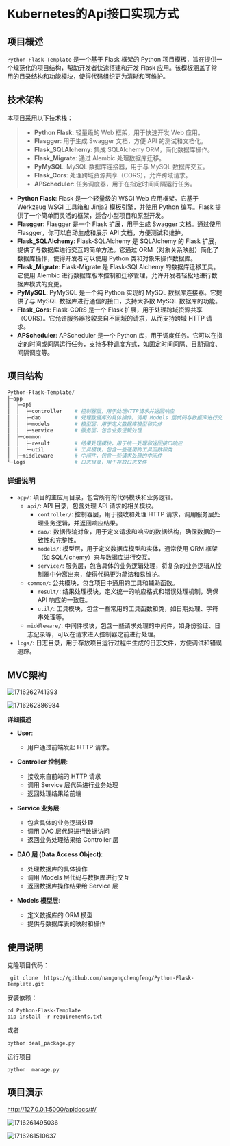#  Kubernetes的Api接口实现方式 

## 项目概述

 `Python-Flask-Template` 是一个基于 Flask 框架的 Python 项目模板，旨在提供一个规范化的项目结构，帮助开发者快速搭建和开发 Flask 应用。该模板涵盖了常用的目录结构和功能模块，使得代码组织更为清晰和可维护。 

## 技术架构

本项目采用以下技术栈：

> - **Python Flask**: 轻量级的 Web 框架，用于快速开发 Web 应用。
> - **Flasgger**: 用于生成 Swagger 文档，方便 API 的测试和文档化。
> - **Flask_SQLAlchemy**: 集成 SQLAlchemy ORM，简化数据库操作。
> - **Flask_Migrate**: 通过 Alembic 处理数据库迁移。
> - **PyMySQL**: MySQL 数据库连接器，用于与 MySQL 数据库交互。
> - **Flask_Cors**: 处理跨域资源共享（CORS），允许跨域请求。
> - **APScheduler**: 任务调度器，用于在指定时间间隔运行任务。

- **Python Flask**: Flask 是一个轻量级的 WSGI Web 应用框架。它基于 Werkzeug WSGI 工具箱和 Jinja2 模板引擎，并使用 Python 编写。Flask 提供了一个简单而灵活的框架，适合小型项目和原型开发。
- **Flasgger**: Flasgger 是一个 Flask 扩展，用于生成 Swagger 文档。通过使用 Flasgger，你可以自动生成和展示 API 文档，方便测试和维护。
- **Flask_SQLAlchemy**: Flask-SQLAlchemy 是 SQLAlchemy 的 Flask 扩展，提供了与数据库进行交互的简单方法。它通过 ORM（对象关系映射）简化了数据库操作，使得开发者可以使用 Python 类和对象来操作数据库。
- **Flask_Migrate**: Flask-Migrate 是 Flask-SQLAlchemy 的数据库迁移工具。它使用 Alembic 进行数据库版本控制和迁移管理，允许开发者轻松地进行数据库模式的变更。
- **PyMySQL**: PyMySQL 是一个纯 Python 实现的 MySQL 数据库连接器。它提供了与 MySQL 数据库进行通信的接口，支持大多数 MySQL 数据库的功能。
- **Flask_Cors**: Flask-CORS 是一个 Flask 扩展，用于处理跨域资源共享（CORS）。它允许服务器接收来自不同域的请求，从而支持跨域 HTTP 请求。
- **APScheduler**: APScheduler 是一个 Python 库，用于调度任务。它可以在指定的时间或间隔运行任务，支持多种调度方式，如固定时间间隔、日期调度、间隔调度等。

## 项目结构

```python
Python-Flask-Template/
├─app
│  ├─api
│  │  ├─controller    # 控制器层，用于处理HTTP请求并返回响应
│  │  ├─dao           # 处理数据库的具体操作。调用 Models 层代码与数据库进行交互。
│  │  ├─models        # 模型层，用于定义数据库模型和实体
│  │  ├─service       # 服务层，包含业务逻辑处理
│  ├─common
│  │  ├─result        # 结果处理模块，用于统一处理和返回接口响应
│  │  └─util          # 工具模块，包含一些通用的工具函数和类
│  ├─middleware       # 中间件，包含一些请求处理的中间件
└─logs                # 日志目录，用于存放日志文件
```

### 详细说明

- `app/`: 项目的主应用目录，包含所有的代码模块和业务逻辑。
  - `api/`: API 目录，包含处理 API 请求的相关模块。
    - `controller/`: 控制器层，用于接收和处理 HTTP 请求，调用服务层处理业务逻辑，并返回响应结果。
    - `dao/`: 数据传输对象，用于定义请求和响应的数据结构，确保数据的一致性和完整性。
    - `models/`: 模型层，用于定义数据库模型和实体，通常使用 ORM 框架（如 SQLAlchemy）来与数据库进行交互。
    - `service/`: 服务层，包含具体的业务逻辑处理，将复杂的业务逻辑从控制器中分离出来，使得代码更为简洁和易维护。
  - `common/`: 公共模块，包含项目中通用的工具和辅助函数。
    - `result/`: 结果处理模块，定义统一的响应格式和错误处理机制，确保 API 响应的一致性。
    - `util/`: 工具模块，包含一些常用的工具函数和类，如日期处理、字符串处理等。
  - `middleware/`: 中间件模块，包含一些请求处理的中间件，如身份验证、日志记录等，可以在请求进入控制器之前进行处理。
- `logs/`: 日志目录，用于存放项目运行过程中生成的日志文件，方便调试和错误追踪。

## MVC架构

![1716262741393](images/1716262741393.png)

![1716262886984](images/1716262886984.png)

**详细描述**

- **User**:
  - 用户通过前端发起 HTTP 请求。

- **Controller 控制层**:
  - 接收来自前端的 HTTP 请求
  - 调用 Service 层代码进行业务处理
  - 返回处理结果给前端
- **Service 业务层**:
  - 包含具体的业务逻辑处理
  - 调用 DAO 层代码进行数据访问
  - 返回业务处理结果给 Controller 层
- **DAO 层 (Data Access Object)**:
  - 处理数据库的具体操作
  - 调用 Models 层代码与数据库进行交互
  - 返回数据库操作结果给 Service 层
- **Models 模型层**:
  - 定义数据库的 ORM 模型
  - 提供与数据库表的映射和操作

## 使用说明

 克隆项目代码： 

```
 git clone  https://github.com/nangongchengfeng/Python-Flask-Template.git
```

 安装依赖： 

```
cd Python-Flask-Template
pip install -r requirements.txt
```

或者

```
python deal_package.py  
```

运行项目

```
python  manage.py
```

## 项目演示

http://127.0.0.1:5000/apidocs/#/



![1716261495036](images/1716261495036.png)

![1716261510637](images/1716261510637.png)